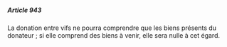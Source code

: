 ##### Article 943

La donation entre vifs ne pourra comprendre que les biens présents du donateur ; si elle comprend des biens à venir, elle sera nulle à cet égard.

